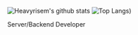 ![Heavyrisem's github stats](https://github-readme-stats.vercel.app/api?username=heavyrisem&count_private=true&show_icons=true&hide=prs,issues,contribs&theme=graywhite)
![Top Langs](https://github-readme-stats.vercel.app/api/top-langs/?username=heavyrisem&layout=compact))

Server/Backend Developer
